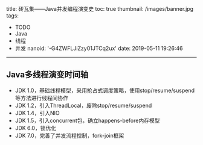 title: 砖瓦集——Java并发编程演变史
toc: true
thumbnail: /images/banner.jpg
tags:
  - TODO
  - Java
  - 线程
  - 并发
nanoid: '-G4ZWFLJiZzy01JTCq2ux'
date: 2019-05-11 19:26:46
---


## Java多线程演变时间轴
- JDK 1.0，基础线程模型，采用抢占式调度策略，使用stop/resume/suspend等方法进行线程间协作
- JDK 1.2，引入ThreadLocal，废除stop/resume/suspend
- JDK 1.4，引入NIO
- JDK 1.5，引入concurrent包，确立happens-before内存模型
- JDK 6.0，锁优化
- JDK 7.0，完善了并发流程控制，fork-join框架

<!-- more -->